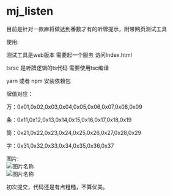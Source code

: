 # mj_listen
目前是针对一款麻将做达到番数才有的听牌提示，附带网页测试工具

使用:

测试工具是web版本 需要起一个服务 访问Index.html

tsrsc 是听牌逻辑的ts代码 需要使用tsc编译

yarn 或者 npm 安装依赖包


牌值对应：

万：0x01,0x02,0x03,0x04,0x05,0x06,0x07,0x08,0x09

条：0x11,0x12,0x13,0x14,0x15,0x16,0x17,0x18,0x19

筒：0x21,0x22,0x23,0x24,0x25,0x26,0x27,0x28,0x29

字：0x31,0x32,0x33,0x34,0x35,0x36,0x37

图片:  
![图片名称](https://images.gitee.com/uploads/images/2019/0813/144330_2304f68f_5138898.png "1.png")  
![图片名称](https://images.gitee.com/uploads/images/2019/0813/144339_2379241a_5138898.png "2.png")  

初次提交，代码还是有点粗糙，不算优美。


